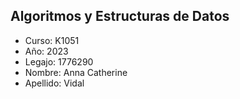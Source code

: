 ## Algoritmos y Estructuras de Datos
+ Curso: K1051  
+ Año: 2023
+ Legajo: 1776290
+ Nombre: Anna Catherine 
+ Apellido: Vidal
